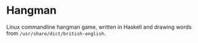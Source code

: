 # Hangman

Linux commandline hangman game, written in Haskell and drawing words
from `/usr/share/dict/british-english`.
